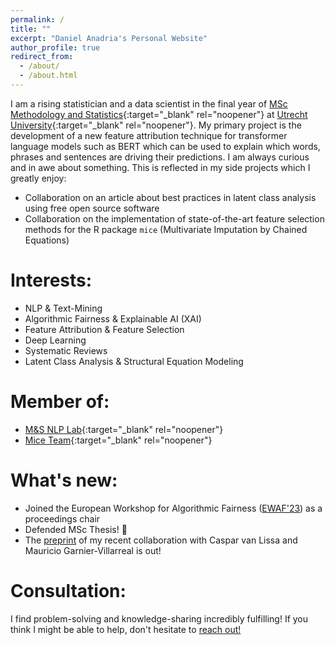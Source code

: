 ```yaml
---
permalink: /
title: ""
excerpt: "Daniel Anadria's Personal Website"
author_profile: true
redirect_from: 
  - /about/
  - /about.html
---
```



I am a rising statistician and a data scientist in the final year 
of [MSc Methodology and Statistics](https://www.uu.nl/en/organisation/methodology-and-statistics/master-msbbss){:target="_blank" rel="noopener"} 
at [Utrecht University](https://uu.nl/en){:target="_blank" rel="noopener"}. 
My primary project is the development of a new feature attribution technique for transformer language models such as BERT 
which can be used to explain which words, phrases and sentences are driving their predictions.
I am always curious and in awe about something.
This is reflected in my side projects which I greatly enjoy:
- Collaboration on an article about best practices in latent class analysis using free open source software
- Collaboration on the implementation of state-of-the-art feature selection methods for the R package `mice` (Multivariate Imputation by Chained Equations)





Interests:
======
- NLP & Text-Mining
- Algorithmic Fairness & Explainable AI (XAI)
- Feature Attribution & Feature Selection
- Deep Learning
- Systematic Reviews
- Latent Class Analysis & Structural Equation Modeling

Member of:
======
- [M&S NLP Lab](https://nlp.sites.uu.nl/){:target="_blank" rel="noopener"}
- [Mice Team](https://www.uu.nl/en/organisation/methodology-and-statistics/missing-data){:target="_blank" rel="noopener"}

What's new:
======
- Joined the European Workshop for Algorithmic Fairness ([EWAF'23](https://sites.google.com/view/ewaf23/)) as a proceedings chair
- Defended MSc Thesis! 🎉
- The [preprint](https://psyarxiv.com/pruwd/) of my recent collaboration with Caspar van Lissa and Mauricio Garnier-Villarreal is out!



Consultation:
======

I find problem-solving and knowledge-sharing incredibly fulfilling! If you think I might be able to help, don't hesitate to [reach out!](mailto:danadria@uu.nl)

